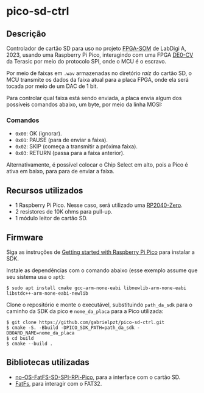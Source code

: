 # pico-sd-ctrl

## Descrição
Controlador de cartão SD para uso no projeto [FPGA-SOM](https://github.com/PCS-Poli-USP/projeto-final-projeto-43) de LabDigi A, 2023, usando uma Raspberry Pi Pico, interagindo com uma FPGA [DE0-CV](https://www.terasic.com.tw/cgi-bin/page/archive.pl?Language=English&CategoryNo=163&No=921) da Terasic por meio do protocolo SPI, onde o MCU é o escravo.

Por meio de faixas em `.wav` armazenadas no diretório *raíz* do cartão SD, o MCU transmite os dados da faixa atual para a placa FPGA, onde ela será tocada por meio de um DAC de 1 bit.

Para controlar qual faixa está sendo enviada, a placa envia algum dos possíveis comandos abaixo, um byte, por meio da linha MOSI:

### Comandos
- `0x00`: OK (ignorar).
- `0x01`: PAUSE (para de enviar a faixa).
- `0x02`: SKIP (começa a transmitir a próxima faixa).
- `0x03`: RETURN (passa para a faixa anterior).

Alternativamente, é possível colocar o Chip Select em alto, pois a Pico é ativa em baixo, para para de enviar a faixa.

## Recursos utilizados

- 1 Raspberry Pi Pico. Nesse caso, será utilizado uma [RP2040-Zero](https://www.waveshare.com/wiki/RP2040-Zero).
- 2 resistores de 10K ohms para pull-up.
- 1 módulo leitor de cartão SD.

## Firmware

Siga as instruções de [Getting started with Raspberry Pi Pico](https://datasheets.raspberrypi.org/pico/getting-started-with-pico.pdf) para instalar a SDK.

Instale as dependências com o comando abaixo (esse exemplo assume que seu sistema usa o `apt`):

```console
$ sudo apt install cmake gcc-arm-none-eabi libnewlib-arm-none-eabi libstdc++-arm-none-eabi-newlib
```

Clone o repositório e monte o executável, substituindo `path_da_sdk` para o caminho da SDK da pico e `nome_da_placa` para a Pico utilizada:

```console
$ git clone https://github.com/gabrielpzt/pico-sd-ctrl.git
$ cmake -S. -Bbuild -DPICO_SDK_PATH=path_da_sdk -DBOARD_NAME=nome_da_placa
$ cd build
$ cmake --build .
```

## Bibliotecas utilizadas
- [no-OS-FatFS-SD-SPI-RPi-Pico](https://github.com/carlk3/no-OS-FatFS-SD-SPI-RPi-Pico01), para a interface com o cartão SD.
- [FatFs](http://elm-chan.org/fsw/ff/00index_e.html), para interagir com o FAT32.
